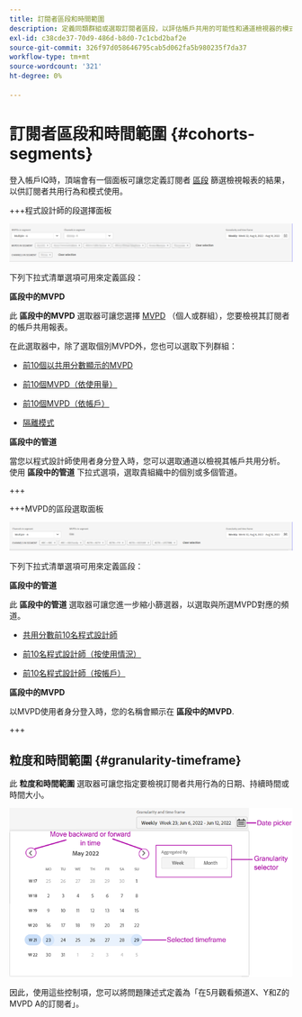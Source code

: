 ```yaml
---
title: 訂閱者區段和時間範圍
description: 定義同類群組或選取訂閱者區段，以評估帳戶共用的可能性和通道檢視器的模式，以在帳戶IQ中使用圖形工具和報表。
exl-id: c38cde37-70d9-486d-b8d0-7c1cbd2baf2e
source-git-commit: 326f97d058646795cab5d062fa5b980235f7da37
workflow-type: tm+mt
source-wordcount: '321'
ht-degree: 0%

---
```



# 訂閱者區段和時間範圍 {#cohorts-segments}

登入帳戶IQ時，頂端會有一個面板可讓您定義訂閱者 [區段](/help/AccountIQ/product-concepts.md#segment-segmet-def) 篩選檢視報表的結果，以供訂閱者共用行為和模式使用。

<!--![](assets/segment-timeframe-panel.png)-->

+++程式設計師的段選擇面板

![](assets/segment-panel-programmer.png)

<!--![](assets/filter-panel.png)-->

下列下拉式清單選項可用來定義區段：

**區段中的MVPD**

此 **區段中的MVPD** 選取器可讓您選擇 [MVPD](/help/AccountIQ/product-concepts.md#mvpd-def) （個人或群組），您要檢視其訂閱者的帳戶共用報表。

在此選取器中，除了選取個別MVPD外，您也可以選取下列群組：

* [前10個以共用分數顯示的MVPD](/help/AccountIQ/product-concepts.md#top-mvpds-def)

* [前10個MVPD（依使用量）](/help/AccountIQ/product-concepts.md#top-mvpds-def)

* [前10個MVPD（依帳戶）](/help/AccountIQ/product-concepts.md#top-mvpds-def)

* [隔離模式](/help/AccountIQ/isolation-mode.md)

**區段中的管道**

當您以程式設計師使用者身分登入時，您可以選取通道以檢視其帳戶共用分析。 使用 **區段中的管道** 下拉式選項，選取貴組織中的個別或多個管道。

+++

+++MVPD的區段選取面板

![](assets/segment-panel-mvpd.png)

下列下拉式清單選項可用來定義區段：

**區段中的管道**

此 **區段中的管道** 選取器可讓您進一步縮小篩選器，以選取與所選MVPD對應的頻道。

* [共用分數前10名程式設計師](/help/AccountIQ/product-concepts.md#top-mvpds-def)

* [前10名程式設計師（按使用情況）](/help/AccountIQ/product-concepts.md#top-mvpds-def)

* [前10名程式設計師（按帳戶）](/help/AccountIQ/product-concepts.md#top-mvpds-def)

**區段中的MVPD**

以MVPD使用者身分登入時，您的名稱會顯示在 **區段中的MVPD**.

+++




<!--For example, you can define your segment as the "subscribers of the MVPD A that watched the channels X, Y, and Z".-->



## 粒度和時間範圍 {#granularity-timeframe}

此 **粒度和時間範圍** 選取器可讓您指定要檢視訂閱者共用行為的日期、持續時間或時間大小。

![粒度和時間範圍](assets/granularity-timeframe-weekwise.png)

因此，使用這些控制項，您可以將問題陳述式定義為「在5月觀看頻道X、Y和Z的MVPD A的訂閱者」。

